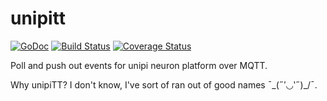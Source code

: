 # unipitt

[![GoDoc](https://godoc.org/github.com/mhemeryck/unipitt?status.svg)](https://godoc.org/github.com/mhemeryck/unipitt)
[![Build Status](https://travis-ci.com/mhemeryck/unipitt.svg?branch=master)](https://travis-ci.com/mhemeryck/unipitt)
[![Coverage Status](https://coveralls.io/repos/github/mhemeryck/unipitt/badge.svg?branch=master)](https://coveralls.io/github/mhemeryck/unipitt?branch=master)

Poll and push out events for unipi neuron platform over MQTT.

Why unipiTT? I don't know, I've sort of ran out of good names ¯\_(˶′◡‵˶)_/¯.

